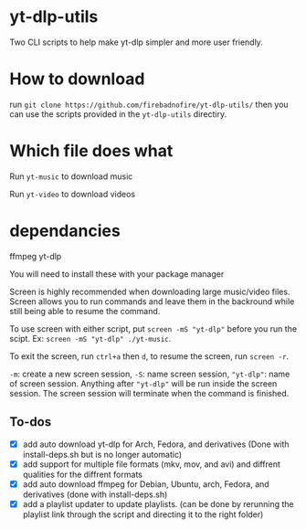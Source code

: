 # yt-dlp-utils
Two CLI scripts to help make yt-dlp simpler and more user friendly.

# How to download
run `git clone https://github.com/firebadnofire/yt-dlp-utils/` then you can use the scripts provided in the `yt-dlp-utils` directiry.

# Which file does what
Run `yt-music` to download music

Run `yt-video` to download videos

# dependancies
ffmpeg yt-dlp

You will need to install these with your package manager

Screen is highly recommended when downloading large music/video files. Screen allows you to run commands and leave them in the backround while still being able to resume the command.

To use screen with either script, put `screen -mS "yt-dlp"` before you run the scipt. Ex: `screen -mS "yt-dlp" ./yt-music`. 

To exit the screen, run `ctrl+a` then `d`, to resume the screen, run `screen -r`.

`-m`: create a new screen session, `-S`: name screen session, `"yt-dlp"`: name of screen session. Anything after `"yt-dlp"` will be run inside the screen session. The screen session will terminate when the command is finished.

## To-dos
- [x] add auto download yt-dlp for Arch, Fedora, and derivatives (Done with install-deps.sh but is no longer automatic)
- [x] add support for multiple file formats (mkv, mov, and avi) and diffrent qualities for the diffrent formats
- [x] add auto download ffmpeg for Debian, Ubuntu, arch, Fedora, and derivatives (done with install-deps.sh)
- [x] add a playlist updater to update playlists. (can be done by rerunning the playlist link through the script and directing it to the right folder)
